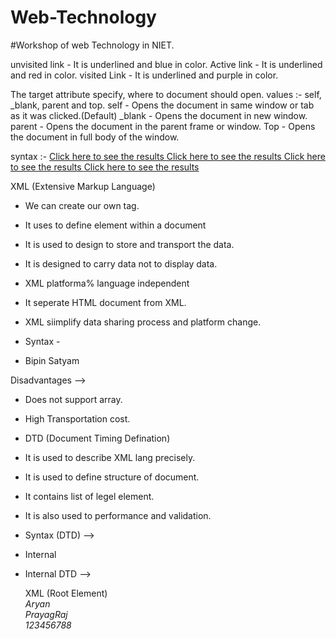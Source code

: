 # Web-Technology


#Workshop of web Technology in NIET.


unvisited link - It is underlined and blue in color.
Active link - It is underlined and red in color.
visited Link - It is underlined and purple in color.

The target attribute specify, where to document should open. values :- self, _blank, parent and top.
self - Opens the document in same window or tab as it was clicked.(Default)
_blank - Opens the document in new window.
parent - Opens the document in the parent frame or window.
Top - Opens the document in full body of the window.

syntax :- 
        <a href="url" target="blank"> Click here to see the results </a>
        <a href="url" target="top"> Click here to see the results </a>
        <a href="url" target="blank"> Click here to see the results </a>
        <a href="url" target="blank"> Click here to see the results </a>


XML (Extensive Markup Language) 

- We can create our own tag.
- It uses to define element within a document
- It is used to design to store and transport the data.
- It is designed to carry data not to display data.
- XML platforma% language independent
- It seperate HTML document from XML.
- XML siimplify data sharing process and platform change.

- Syntax -
- <friendmap>
     <friends>
             <friend1>Bipin</friend1>
             <friend2>Satyam</friend2>
     </friends>
</friendmap>

Disadvantages -->
- Does not support array.
- High Transportation cost.

- DTD (Document Timing Defination)

- It is used to describe XML lang precisely.
- It is used to define structure of document.
- It contains list of legel element.
- It is also used to performance and validation.

- Syntax (DTD) -->

- Internal

- <!DOCTYPE
        [Declaration 1
         Declaration 2]>

  <!DOCTYPE 
     roof-element
     [element-declaration]>


  Internal DTD -->
   <?XML version="1.0" encoding "UTF-8">
   <!DOCTYPE Address [
          <! Element Address [
                  Name;Company;phone]>
  <!Element Name(#PCDATA)
  <!Element Company(#PCDATA)
  <!Element phone(#PCDATA)
  ]>

  XML (Root Element)
  <Address
     <name>Aryan</name>
     <address>PrayagRaj</address>
     <phone>123456788</phone>
  </Address>

  
